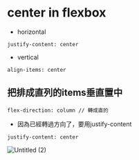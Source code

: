 # center in flexbox
- horizontal
```
justify-content: center
```
- vertical
```
align-items: center
```


## 把排成直列的items垂直置中
```
flex-direction: column // 轉成直的
```
- 因為已經轉過方向了，要用justify-content
```
justify-content: center
```
![Untitled (2)](https://user-images.githubusercontent.com/51497994/147943147-4fc8d3ad-50cd-447e-8364-666790b9838a.png)
